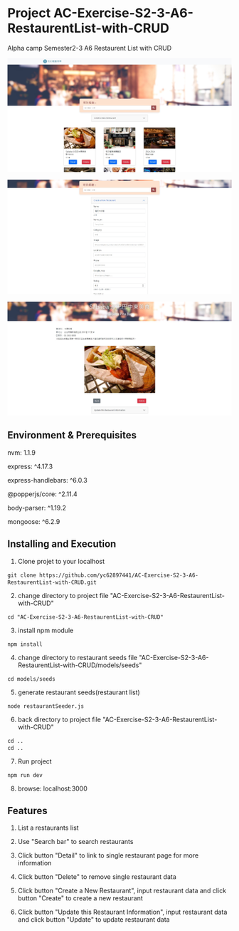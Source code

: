 # Project AC-Exercise-S2-3-A6-RestaurentList-with-CRUD
Alpha camp Semester2-3 A6 Restaurent List with CRUD

![alt text](https://github.com/yc62897441/AC-Exercise-S2-3-A6-RestaurentList-with-CRUD/blob/main/images/sample001.jpg?raw=true)

![alt text](https://github.com/yc62897441/AC-Exercise-S2-3-A6-RestaurentList-with-CRUD/blob/main/images/sample002.jpg?raw=true)

![alt text](https://github.com/yc62897441/AC-Exercise-S2-3-A6-RestaurentList-with-CRUD/blob/main/images/sample003.jpg?raw=true)

## Environment & Prerequisites

nvm: 1.1.9

express: ^4.17.3

express-handlebars: ^6.0.3

@popperjs/core: ^2.11.4

body-parser: ^1.19.2

mongoose: ^6.2.9

## Installing and Execution
1. Clone projet to your localhost
```
git clone https://github.com/yc62897441/AC-Exercise-S2-3-A6-RestaurentList-with-CRUD.git
```

2. change directory to project file "AC-Exercise-S2-3-A6-RestaurentList-with-CRUD"
```
cd "AC-Exercise-S2-3-A6-RestaurentList-with-CRUD"
```

3. install npm module
```
npm install
```

4. change directory to restaurant seeds file "AC-Exercise-S2-3-A6-RestaurentList-with-CRUD/models/seeds"   
```
cd models/seeds
```

5. generate restaurant seeds(restaurant list) 
```
node restaurantSeeder.js
```

6. back directory to project file "AC-Exercise-S2-3-A6-RestaurentList-with-CRUD"   
```
cd ..
cd ..
```

7. Run project
```
npm run dev
```

8. browse: localhost:3000


## Features
1. List a restaurants list

2. Use "Search bar" to search restaurants

3. Click button "Detail" to link to single restaurant page for more information

4. Click button "Delete" to remove single restaurant data

5. Click button "Create a New Restaurant", input restaurant data and click button "Create" to create a new restaurant

6. Click button "Update this Restaurant Information", input restaurant data and click button "Update" to update restaurant data